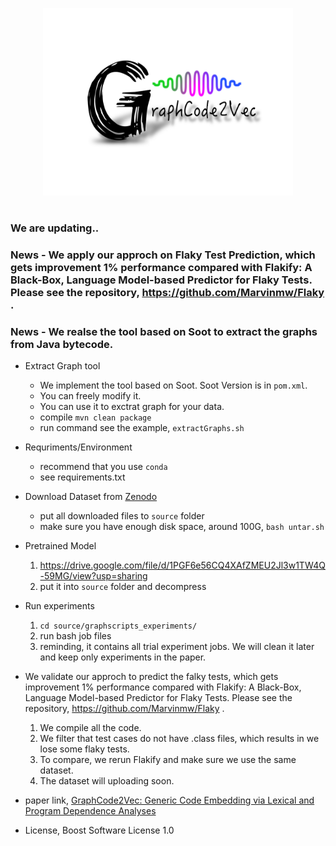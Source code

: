 <p align="center">
  <img src="GraphExtractor/graphcode2vec.svg" width="400" height="300"/>
</p>

#

### We are updating..
### News - We apply our approch on Flaky Test Prediction, which gets improvement 1% performance compared with Flakify: A Black-Box, Language Model-based Predictor for Flaky Tests. Please see the repository, https://github.com/Marvinmw/Flaky .
### News - We realse the tool based on Soot to extract the graphs from Java bytecode.

- Extract Graph tool
  - We implement the tool based on Soot. Soot Version is in `pom.xml`.
  - You can freely modify it.
  - You can use it to exctrat graph for your data.
  - compile `mvn clean package`
  - run command see the example, `extractGraphs.sh`
- Requriments/Environment
  - recommend that you use `conda`
  - see  requirements.txt
- Download Dataset from [Zenodo](https://doi.org/10.5281/zenodo.6394383)
  - put all downloaded files to `source` folder
  - make sure you have enough disk space, around 100G, `bash untar.sh`
  
- Pretrained Model
  1. https://drive.google.com/file/d/1PGF6e56CQ4XAfZMEU2Jl3w1TW4Q-59MG/view?usp=sharing
  2. put it into `source` folder and decompress

- Run experiments
  1. `cd source/graphscripts_experiments/`
  2. run bash job files
  3. reminding, it contains all trial experiment jobs. We will clean it later and keep only experiments in the paper.

- We validate our approch to predict the falky tests, which gets improvement 1% performance compared with Flakify: A Black-Box, Language Model-based Predictor for Flaky Tests. Please see the repository, https://github.com/Marvinmw/Flaky .
  1. We compile all the code.
  2. We filter that test cases do not have .class files, which results in we lose some flaky tests.
  3. To compare, we rerun Flakify and make sure we use the same dataset.
  4. The dataset will uploading soon.
  
- paper link, [GraphCode2Vec: Generic Code Embedding via Lexical and Program Dependence Analyses](https://arxiv.org/abs/2112.01218)
- License, Boost Software License 1.0

